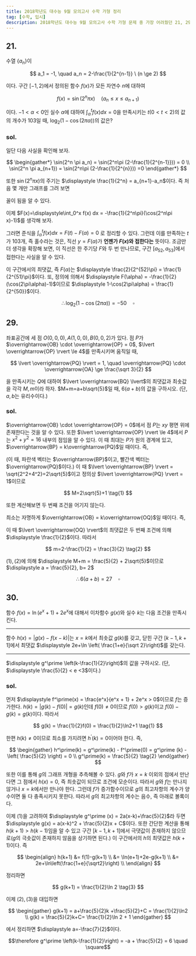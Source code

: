 ```yaml
---
title: 2018학년도 대수능 9월 모의고사 수학 가형 정리
tag: [수학, 입시]
description: 2018학년도 대수능 9월 모의고사 수학 가형 문제 중 가장 어려웠던 21, 29, 30번 풀이를 복기해보았습니다.
---
```



## 21.

수열 $\{a_n\}$이

$$
a_1 = -1, \quad a_n = 2-\frac{1}{2^{n-1}} \ (n \ge 2)
$$

이다. 구간 $[-1 ,2)$에서 정의된 함수 $f(x)$가 모든 자연수 $n$에 대하여

$$
f(x) = \sin(2^n\pi x) \quad (a_n \le x \le a_{n+1})
$$

이다. $-1 < \alpha < 0$인 실수 $\alpha$에 대하여 $\displaystyle \int_\alpha^t f(x) dx=0$을 만족시키는 $t(0<t<2)$의 값의 개수가 $103$일 때, $\log_2(1-\cos(2\pi\alpha))$의 값은?


### sol.

일단 다음 사실을 확인해 보자.

$$
\begin{gather*}
\sin(2^n \pi a_n) = \sin(2^n\pi (2-\frac{1}{2^{n-1}})) = 0 \\
\sin(2^n \pi a_{n+1}) = \sin(2^n\pi (2-\frac{1}{2^{n}})) =0
\end{gather*}
$$

또한 $\sin(2^n\pi x)$의 주기는 $\displaystyle \frac{1}{2^n} = a_{n+1}-a_n$이다. 즉 처음 몇 개만 그래프를 그려 보면

<p class="center">
  <span id = 'sin'></span>
</p>

꼴이 됨을 알 수 있다.

이제 $F(x)=\displaystyle\int_0^x f(x) dx = -\frac{1}{2^n\pi}(\cos(2^n\pi x)-1)$를 생각해 보자.

<p class="center">
  <span id = 'coslarge'></span>
</p>

그러면 준식을 $\displaystyle \int_\alpha^t f(x) dx= F(t) - F(\alpha)=0$ 로 정리할 수 있다. 그런데 이를 만족하는 $t$가 $103$개, 즉 홀수라는 것은, 직선 $y=F(\alpha)$가 **언젠가 $F(x)$와 접한다는** 뜻이다. 조금만 더 생각을 확장해 보면, 이 직선은 한 주기당 $F$와 두 번 만나므로, 구간 $[a_{52}, a_{53}]$에서 접한다는 사실을 알 수 있다.

이 구간에서의 최댓값, 즉 $F(\alpha)$는  $\displaystyle \frac{2}{2^{52}\pi} = \frac{1}{2^{51}\pi}$이다. 또, 정의에 의해서 $\displaystyle F(\alpha) = -\frac{1}{2}(\cos(2\pi\alpha)-1)$이므로  $\displaystyle 1-\cos(2\pi\alpha) = \frac{1}{2^{50}}$이다.

$$\therefore \log_2(1-\cos(2\pi\alpha))=-50 \quad \square$$


## 29.

좌표공간에 세 점 $O(0, 0, 0), A(1, 0, 0), B(0, 0, 2)$가 있다. 점 $P$가 $\overrightarrow{OB} \cdot \overrightarrow{OP} = 0$, $\lvert \overrightarrow{OP} \rvert \le 4$를 만족시키며 움직일 때,

$$
\lvert \overrightarrow{PQ} \rvert = 1, \quad \overrightarrow{PQ} \cdot \overrightarrow{OA} \ge \frac{\sqrt 3}{2}
$$

을 만족시키는 $Q$에 대하여 $\lvert \overrightarrow{BQ} \lvert$의 최댓값과 최솟값을 각각 $M, m$이라 하자. $M+m=a+b\sqrt{5}$일 때, $6(a+b)$의 값을 구하시오. (단, $a, b$는 유리수이다.)


### sol.

$\overrightarrow{OB} \cdot \overrightarrow{OP} = 0$에서 점 $P$는 $xy$ 평면 위에 존재한다는 것을 알 수 있다. 또한 $\lvert \overrightarrow{OP} \rvert \le 4$에서 $P$는 $x^2+y^2=16$ 내부의 점임을 알 수 있다. 이 때 최대는 $P$가 원의 경계에 있고, $\overrightarrow{BP} = k\overrightarrow{PQ}$일 때이다. 즉,

<p class="center">
  <span id = 'vector-max'></span>
</p>

(이 때, 파란색 벡터는 $\overrightarrow{BP}$이고, 빨간색 벡터는 $\overrightarrow{PQ}$이다.) 이 때 $\lvert \overrightarrow{BP} \rvert = \sqrt{2^2+4^2}=2\sqrt{5}$이고 정의상 $\lvert \overrightarrow{PQ} \rvert = 1$이므로

$$
M=2\sqrt{5}+1 \tag{1}
$$

또한 계산해보면 두 번째 조건을 어기지 않는다.

최소는 자명하게 $\overrightarrow{OB} = k\overrightarrow{OQ}$일 때이다. 즉,

<p class="center">
  <span id = 'vector-min'></span>
</p>

이 때 $\lvert \overrightarrow{OQ} \rvert$의 최댓값은 두 번째 조건에 의해 $\displaystyle \frac{1}{2}$이다. 따라서

$$
m=2-\frac{1}{2} = \frac{3}{2} \tag{2}
$$

$(1), (2)$에 의해 $\displaystyle M+m = \frac{5}{2} + 2\sqrt{5}$이므로 $\displaystyle a = \frac{5}{2}, b= 2$

$$\therefore 6(a+b)= 27 \quad \square$$


## 30.

함수 $f(x) = \ln(e^x + 1) +2e^x$에 대해서 이차함수 $g(x)$와 실수 $k$는 다음 조건을 만족시킨다.

------

 함수 $h(x) = \lvert g(x) - f(x-k) \rvert$는 $x=k$에서 최솟값 $g(k)$를  갖고, 닫힌 구간 $[k-1, k+1]$에서 최댓값 $\displaystyle 2e+\ln \left( \frac{1+e}{\sqrt 2}\right)$를 갖는다.

------

$\displaystyle g^\prime \left(k-\frac{1}{2}\right)$의 값을 구하시오. (단, $\displaystyle \frac{5}{2} < e <3$이다.)


### sol.

먼저 $\displaystyle f^\prime(x) =  \frac{e^x}{e^x + 1} + 2e^x > 0$이므로 $f$는 증가한다. $h(k)= \lvert g(k)-f(0) \rvert =g(k)$인데 $f(0) \neq 0$이므로 $f(0) > g(k)$이고 $f(0) - g(k) = g(k)$이다. 따라서

$$
g(k) = \frac{1}{2}f(0) = \frac{1}{2}\ln2+1 \tag{1}
$$

한편 $h(k) \neq 0$이므로 최소를 가지려면  $h^\prime (k) = 0$이어야 한다. 즉,

$$
\begin{gather}
h^\prime(k) = g^\prime(k) - f^\prime(0) = g^\prime (k) - \left( \frac{5}{2} \right) = 0 \\
g^\prime(k) = \frac{5}{2} \tag{2}
\end{gather}
$$

또한 이를 통해  $g$의 그래프 개형을 추측해볼 수 있다. $g$와 $f$가 $x=k$ 이외의 점에서 만난다면 그 점에서 $h(x)=0$, 즉 최솟값이 되므로 조건에 모순이다. 따라서 $g$와 $f$는 만나지 않거나 $x=k$에서만 만나야 한다. 그런데 $f$가 증가함수이므로 $g$의 최고차항의 계수가 양수이면 둘 다 충족시키지 못한다. 따라서 $g$의 최고차항의 계수는 음수, 즉 아래로 볼록이다.

이제 $(1)$을 고려하여 $\displaystyle g^\prime (x) = 2a(x-k)+\frac{5}{2}$라 두면 $\displaystyle g(x) = a(x-k)^2 + \frac{5}{2}x + C$이다. 또한 간단한 계산을 통해  $h(k+1) > h(k-1)$임을 알 수 있고 구간 $[k-1, k+1]$에서 극댓값이 존재하지 않으므로($g$의 극솟값이 존재하지 않음을 상기하면 된다.) 이 구간에서의 $h$의 최댓값은 $h(k+1)$이다. 즉

$$
\begin{align}
h(k+1) &= f(1)-g(k+1)  \\
&= \ln(e+1)+2e-g(k+1) \\
&= 2e+\ln\left(\frac{1+e}{\sqrt2}\right) \\
\end{align}
$$

정리하면

$$
g(k+1) = \frac{1}{2}\ln 2 \tag{3}
$$

이제 $(2), (3)$을 대입하면

$$
\begin{gather}
g(k+1) = a+\frac{5}{2}k +\frac{5}{2}+C = \frac{1}{2}\ln2 \\
g(k) = \frac{5}{2}k+C= \frac{1}{2}\ln 2 + 1
\end{gather}
$$

에서 정리하면 $\displaystyle a=-\frac{7}{2}$이다.

$$\therefore g^\prime \left(k-\frac{1}{2}\right) = -a + \frac{5}{2} = 6 \quad \square$$


<!--graph scripts-->
<script src="https://d3js.org/d3.v3.min.js"></script>
<script src="https://cdnjs.cloudflare.com/ajax/libs/function-plot/1.18.1/function-plot.js"></script>
<script src="https://ajax.googleapis.com/ajax/libs/jquery/2.0.0/jquery.min.js"></script>
<script>
functionPlot({

    target: '#sin',
    disableZoom: true,
    xAxis: {domain: [-1.3, 2.3]},
    yAxis: {domain: [-1.5, 1.5]},
    data: [{
      fn: 'sin(2*PI*x)',
      range: [-1, 1],
    },
    {
      fn: 'sin(4*PI*x)',
      range: [1, 3/2],
    },
    {
      fn: 'sin(8*PI*x)',
      range: [3/2, 7/4],
    },
    {
      fn: 'sin(16*PI*x)',
      range: [7/4, 15/8],
    },
    {
      fn: 'sin(32*PI*x)',
      range: [15/8, 31/16],
    },
    {
      fn: 'sin(64*PI*x)',
      range: [31/16, 63/32],
    }]
  })
</script>
<script>
functionPlot({
    target: '#coslarge',
    disableZoom: true,
    xAxis: {domain: [-0.3, 2.3]},
    yAxis: {domain: [-0.4, 0.4]},
    data: [{
      fn: '(1/(2*PI)) * (-cos(2*PI*x)+1)',
      range: [-1, 1],
    },
    {
      fn: '(1/(4*PI)) * (-cos(4*PI*x)+1)',
      range: [1, 3/2],
    },
    {
      fn: '(1/(8*PI)) * (-cos(8*PI*x)+1)',
      range: [3/2, 7/4],
    },
    {
      fn: '(1/(16*PI)) * (-cos(16*PI*x)+1)',
      range: [7/4, 15/8],
    },
    {
      fn: '(1/(32*PI)) * (-cos(32*PI*x)+1)',
      range: [15/8, 31/16],
    },
    {
      fn: '(1/(64*PI)) * (-cos(64*PI*x)+1)',
      range: [31/16, 63/32],
    }]
  })
</script>
<script>
functionPlot({
    target: '#vector-max',
    xAxis: {domain: [-1, 6], label: 'x축'},
    yAxis: {domain: [-1, 3], label: 'z축'},
    disableZoom: true,
    grid: true,
    data: [
    {
      vector: [4, -2],
      offset: [0, 2],
      graphType: 'polyline',
      fnType: 'vector'
    },
    {
      vector: [2 * Math.sqrt(0.2), -Math.sqrt(0.2)],
      offset: [4, 0],
      graphType: 'polyline',
      fnType: 'vector'
    }]
  })
</script>
<script>
functionPlot({
    target: '#vector-min',
    xAxis: {domain: [-3, 3], label: 'x축'},
    yAxis: {domain: [-1, 3], label: 'z축'},
    disableZoom: true,
    grid: true,
    data: [
    {
      vector: [- 0.5 * Math.sqrt(3), -2],
      offset: [0, 2],
      graphType: 'polyline',
      fnType: 'vector'
    },
    {
      vector: [0.5 * Math.sqrt(3), 0.5],
      offset: [- 0.5 * Math.sqrt(3), 0],
      graphType: 'polyline',
      fnType: 'vector'
    }]
  })
</script>
